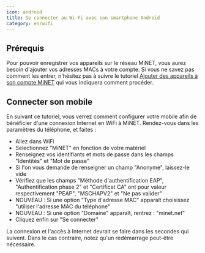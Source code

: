 ```yaml
---
icon: android
title: Se connecter au Wi-Fi avec son smartphone Android
category: en/wifi
---
```


## Prérequis

Pour pouvoir enregistrer vos appareils sur le réseau MiNET, vous aurez besoin d'ajouter vos adresses MACs à votre compte. Si vous ne savez pas comment les entrer, n'hésitez pas à suivre le tutoriel [Ajouter des appareils à son compte MiNET](/tutoriels/ajouter-des-appareils) qui vous indiquera comment procéder.

## Connecter son mobile

En suivant ce tutoriel, vous verrez comment configurer votre mobile afin de bénéficier d'une connexion Internet en WiFi à MiNET. Rendez-vous dans les paramètres du téléphone, et faites :

- Allez dans WiFi
- Selectionnez "MiNET" en fonction de votre matériel
- Renseignez vos identifiants et mots de passe dans les champs "Identités" et "Mot de passe"
- Si l'on vous demande de renseigner un champ "Anonyme", laissez-le vide
- Vérifiez que les champs "Méthode d'authentification EAP", "Authentification phase 2" et "Certificat CA" ont pour valeur respectivement "PEAP", "MSCHAPV2" et "Ne pas valider"
- NOUVEAU : Si une option "Type d'adresse MAC" apparaît choisissez "utiliser l'adresse MAC du téléphone"
- NOUVEAU : Si une option "Domaine" apparaît, rentrez : "minet.net"
- Cliquez enfin sur "Se connecter"

La connexion et l'accès à Internet devrait se faire dans les secondes qui suivent. Dans le cas contraire, notez qu'un redémarrage peut-être nécessaire.
